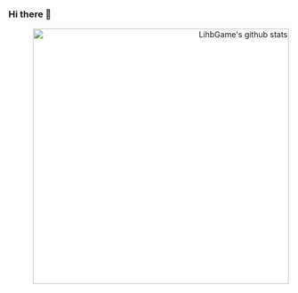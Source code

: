 ### Hi there 👋
<p align="right">
  <a href="https://github.com/anuraghazra/github-readme-stats">
    <img width="460" align="right" alt="LihbGame's github stats" src="https://github-readme-stats.vercel.app/api?username=LihbGame&theme=dark&show_icons=true" />
  </a>
</p>
<!--
**LihbGame/LihbGame** is a ✨ _special_ ✨ repository because its `README.md` (this file) appears on your GitHub profile.

Here are some ideas to get you started:

- 🔭 I’m currently working on ...
- 🌱 I’m currently learning ...
- 👯 I’m looking to collaborate on ...
- 🤔 I’m looking for help with ...
- 💬 Ask me about ...
- 📫 How to reach me: ...
- 😄 Pronouns: ...
- ⚡ Fun fact: ...
-->
